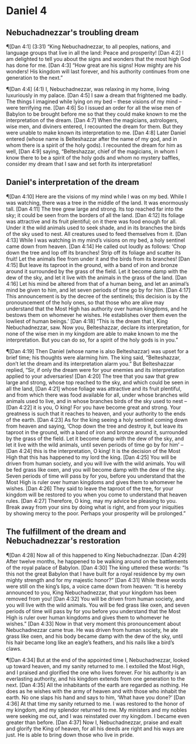 # Daniel 4

## Nebuchadnezzar's troubling dream
¶[Dan 4:1] (3:31) “King Nebuchadnezzar, to all peoples, nations, and language groups that live in all the land: Peace and prosperity!
[Dan 4:2] I am delighted to tell you about the signs and wonders that the most high God has done for me.
[Dan 4:3] “How great are his signs! How mighty are his wonders! His kingdom will last forever, and his authority continues from one generation to the next.”

¶[Dan 4:4] (4:1) I, Nebuchadnezzar, was relaxing in my home, living luxuriously in my palace.
[Dan 4:5] I saw a dream that frightened me badly. The things I imagined while lying on my bed – these visions of my mind – were terrifying me.
[Dan 4:6] So I issued an order for all the wise men of Babylon to be brought before me so that they could make known to me the interpretation of the dream.
[Dan 4:7] When the magicians, astrologers, wise men, and diviners entered, I recounted the dream for them. But they were unable to make known its interpretation to me.
[Dan 4:8] Later Daniel entered (whose name is Belteshazzar after the name of my god, and in whom there is a spirit of the holy gods). I recounted the dream for him as well,
[Dan 4:9] saying, “Belteshazzar, chief of the magicians, in whom I know there to be a spirit of the holy gods and whom no mystery baffles, consider my dream that I saw and set forth its interpretation!

## Daniel's interpretation of the dream
¶[Dan 4:10] Here are the visions of my mind while I was on my bed. While I was watching, there was a tree in the middle of the land. It was enormously tall.
[Dan 4:11] The tree grew large and strong. Its top reached far into the sky; it could be seen from the borders of all the land.
[Dan 4:12] Its foliage was attractive and its fruit plentiful; on it there was food enough for all. Under it the wild animals used to seek shade, and in its branches the birds of the sky used to nest. All creatures used to feed themselves from it.
[Dan 4:13] While I was watching in my mind’s visions on my bed, a holy sentinel came down from heaven.
[Dan 4:14] He called out loudly as follows: ‘Chop down the tree and lop off its branches! Strip off its foliage and scatter its fruit! Let the animals flee from under it and the birds from its branches!
[Dan 4:15] But leave its taproot in the ground, with a band of iron and bronze around it surrounded by the grass of the field. Let it become damp with the dew of the sky, and let it live with the animals in the grass of the land.
[Dan 4:16] Let his mind be altered from that of a human being, and let an animal’s mind be given to him, and let seven periods of time go by for him.
[Dan 4:17] This announcement is by the decree of the sentinels; this decision is by the pronouncement of the holy ones, so that those who are alive may understand that the Most High has authority over human kingdoms, and he bestows them on whomever he wishes. He establishes over them even the lowliest of human beings.’
[Dan 4:18] “This is the dream that I, King Nebuchadnezzar, saw. Now you, Belteshazzar, declare its interpretation, for none of the wise men in my kingdom are able to make known to me the interpretation. But you can do so, for a spirit of the holy gods is in you.”

¶[Dan 4:19] Then Daniel (whose name is also Belteshazzar) was upset for a brief time; his thoughts were alarming him. The king said, “Belteshazzar, don’t let the dream and its interpretation alarm you.” But Belteshazzar replied, “Sir, if only the dream were for your enemies and its interpretation applied to your adversaries!
[Dan 4:20] The tree that you saw that grew large and strong, whose top reached to the sky, and which could be seen in all the land,
[Dan 4:21] whose foliage was attractive and its fruit plentiful, and from which there was food available for all, under whose branches wild animals used to live, and in whose branches birds of the sky used to nest –
[Dan 4:22] it is you, O king! For you have become great and strong. Your greatness is such that it reaches to heaven, and your authority to the ends of the earth.
[Dan 4:23] As for the king seeing a holy sentinel coming down from heaven and saying, ‘Chop down the tree and destroy it, but leave its taproot in the ground, with a band of iron and bronze around it, surrounded by the grass of the field. Let it become damp with the dew of the sky, and let it live with the wild animals, until seven periods of time go by for him’ –
[Dan 4:24] this is the interpretation, O king! It is the decision of the Most High that this has happened to my lord the king.
[Dan 4:25] You will be driven from human society, and you will live with the wild animals. You will be fed grass like oxen, and you will become damp with the dew of the sky. Seven periods of time will pass by for you, before you understand that the Most High is ruler over human kingdoms and gives them to whomever he wishes.
[Dan 4:26] They said to leave the taproot of the tree, for your kingdom will be restored to you when you come to understand that heaven rules.
[Dan 4:27] Therefore, O king, may my advice be pleasing to you. Break away from your sins by doing what is right, and from your iniquities by showing mercy to the poor. Perhaps your prosperity will be prolonged.”

## The fulfillment of the dream and Nebuchadnezzar's restoration
¶[Dan 4:28] Now all of this happened to King Nebuchadnezzar.
[Dan 4:29] After twelve months, he happened to be walking around on the battlements of the royal palace of Babylon.
[Dan 4:30] The king uttered these words: “Is this not the great Babylon that I have built for a royal residence by my own mighty strength and for my majestic honor?”
[Dan 4:31] While these words were still on the king’s lips, a voice came down from heaven: “It is hereby announced to you, King Nebuchadnezzar, that your kingdom has been removed from you!
[Dan 4:32] You will be driven from human society, and you will live with the wild animals. You will be fed grass like oxen, and seven periods of time will pass by for you before you understand that the Most High is ruler over human kingdoms and gives them to whomever he wishes.”
[Dan 4:33] Now in that very moment this pronouncement about Nebuchadnezzar came true. He was driven from human society, he ate grass like oxen, and his body became damp with the dew of the sky, until his hair became long like an eagle’s feathers, and his nails like a bird’s claws.

¶[Dan 4:34] But at the end of the appointed time I, Nebuchadnezzar, looked up toward heaven, and my sanity returned to me. I extolled the Most High, and I praised and glorified the one who lives forever. For his authority is an everlasting authority, and his kingdom extends from one generation to the next.
[Dan 4:35] All the inhabitants of the earth are regarded as nothing. He does as he wishes with the army of heaven and with those who inhabit the earth. No one slaps his hand and says to him, ‘What have you done?’
[Dan 4:36] At that time my sanity returned to me. I was restored to the honor of my kingdom, and my splendor returned to me. My ministers and my nobles were seeking me out, and I was reinstated over my kingdom. I became even greater than before.
[Dan 4:37] Now I, Nebuchadnezzar, praise and exalt and glorify the King of heaven, for all his deeds are right and his ways are just. He is able to bring down those who live in pride.
